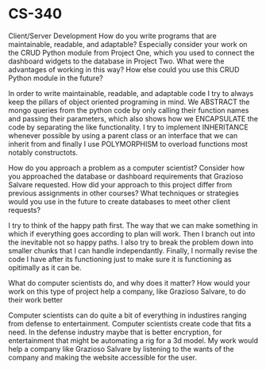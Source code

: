 # CS-340
Client/Server Development
How do you write programs that are maintainable, readable, and adaptable? Especially consider your work on the CRUD Python module from Project One, which you used to connect the dashboard widgets to the database in Project Two. What were the advantages of working in this way? How else could you use this CRUD Python module in the future?

In order to write maintainable, readable, and adaptable code I try to always keep the pillars of object oriented programing in mind. We ABSTRACT the mongo queries from the python code by only calling their function names and passing their parameters, which also shows how we ENCAPSULATE the code by separating the like functionality.  I try to implement INHERITANCE whenever possible by using a parent class or an interface that we can inherit from and finally I use POLYMORPHISM to overload functions most notably  constructots.  


How do you approach a problem as a computer scientist? Consider how you approached the database or dashboard requirements that Grazioso Salvare requested. How did your approach to this project differ from previous assignments in other courses? What techniques or strategies would you use in the future to create databases to meet other client requests?

I try to think of the happy path first.  The way that we can make something in which if everything goes according to plan will work.  Then I branch out into the inevitable not so happy paths.  I also try to break the problem down into smaller chunks that I can handle independantly.  Finally, I normally revise the code I have after its functioning just to make sure it is functioning as opitimally as it can be.

What do computer scientists do, and why does it matter? How would your work on this type of project help a company, like Grazioso Salvare, to do their work better

Computer scientists can do quite a bit of everything in industires ranging from defense to entertainment.  Computer scientists create code that fits a need. In the defense industry maybe that is better encryption, for entertainment that might be automating a rig for a 3d model.  My work would help a company like Grazioso Salvare by listening to the wants of the company and making the website accessible for the user. 
